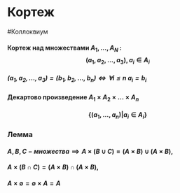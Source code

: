 # Кортеж
#Коллоквиум 
#### Кортеж над множествами $A_1, ..., A_N$ : $$(a_1, a_2, ..., a_3), a_i \in A_i$$
##### $(a_1, a_2, ..., a_3) = (b_1, b_2, ..., b_n) \iff \forall i\le n \  a_i = b_i$
#### Декартово произведение $A_1 \times A_2 \times ...  \times A_n$ 
#### $$\{(a_1, ..., a_n) | a_i \in A_i\}$$

### Лемма 
#### $A, B, C - множества \implies A\times(B\cup C) = (A \times B) \cup (A \times B),$
#### $A\times(B\cap C) = (A \times B) \cap (A \times B),$
#### $A\times \emptyset  = \emptyset \times A = A$